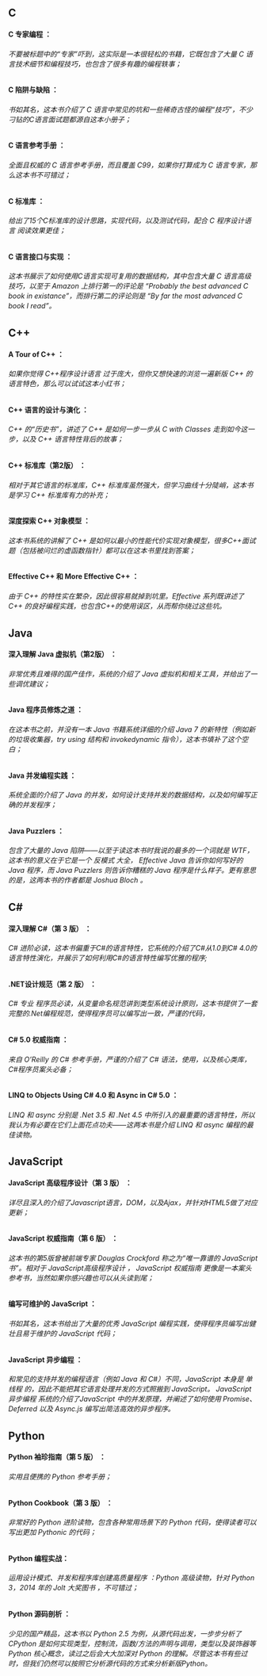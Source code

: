 ## C

#### C 专家编程 ：

###### 不要被标题中的“专家”吓到，这实际是一本很轻松的书籍，它既包含了大量 C 语言技术细节和编程技巧，也包含了很多有趣的编程轶事；

#### C 陷阱与缺陷 ：

###### 书如其名，这本书介绍了 C 语言中常见的坑和一些稀奇古怪的编程“技巧”，不少刁钻的C语言面试题都源自这本小册子；

#### C 语言参考手册 ：

###### 全面且权威的 C 语言参考手册，而且覆盖 C99，如果你打算成为 C 语言专家，那么这本书不可错过；

#### C 标准库 ：

###### 给出了15个C标准库的设计思路，实现代码，以及测试代码，配合 C 程序设计语言 阅读效果更佳；

#### C 语言接口与实现 ：

###### 这本书展示了如何使用C语言实现可复用的数据结构，其中包含大量 C 语言高级技巧，以至于 Amazon 上排行第一的评论是 “Probably the best advanced C book in existance”，而排行第二的评论则是 “By far the most advanced C book I read”。

  


## C++

#### A Tour of C++ ：

###### 如果你觉得 C++程序设计语言 过于庞大，但你又想快速的浏览一遍新版 C++ 的语言特色，那么可以试试这本小红书；

#### C++ 语言的设计与演化 ：

###### C++ 的“历史书”，讲述了 C++ 是如何一步一步从 C with Classes 走到如今这一步，以及 C++ 语言特性背后的故事；

#### C++ 标准库（第2版） ：

###### 相对于其它语言的标准库，C++ 标准库虽然强大，但学习曲线十分陡峭，这本书是学习 C++ 标准库有力的补充；

#### 深度探索 C++ 对象模型 ：

###### 这本书系统的讲解了 C++ 是如何以最小的性能代价实现对象模型，很多C++面试题（包括被问烂的虚函数指针）都可以在这本书里找到答案；

#### Effective C++ 和 More Effective C++ ：

###### 由于 C++ 的特性实在繁杂，因此很容易就掉到坑里。Effective 系列既讲述了 C++ 的良好编程实践，也包含C++的使用误区，从而帮你绕过这些坑。



## 

## Java

#### 深入理解 Java 虚拟机（第2版） ：

###### 非常优秀且难得的国产佳作，系统的介绍了 Java 虚拟机和相关工具，并给出了一些调优建议；

#### Java 程序员修炼之道 ：

###### 在这本书之前，并没有一本 Java 书籍系统详细的介绍 Java 7 的新特性（例如新的垃圾收集器，try using 结构和 invokedynamic 指令），这本书填补了这个空白；

#### Java 并发编程实践 ：

###### 系统全面的介绍了 Java 的并发，如何设计支持并发的数据结构，以及如何编写正确的并发程序；

#### Java Puzzlers ：

###### 包含了大量的 Java 陷阱——以至于读这本书时我说的最多的一个词就是 WTF，这本书的意义在于它是一个 反模式 大全， Effective Java 告诉你如何写好的 Java 程序，而 Java Puzzlers 则告诉你糟糕的 Java 程序是什么样子。更有意思的是，这两本书的作者都是 Joshua Bloch 。

  


## C\#

#### 深入理解 C\#（第 3 版） ：

###### C\# 进阶必读，这本书偏重于C\#的语言特性，它系统的介绍了C\#从1.0到C\# 4.0的语言特性演化，并展示了如何利用C\#的语言特性编写优雅的程序;

#### .NET设计规范（第 2 版） ：

###### C\# 专业 程序员必读，从变量命名规范讲到类型系统设计原则，这本书提供了一套完整的.Net编程规范，使得程序员可以编写出一致，严谨的代码，

#### C\# 5.0 权威指南 ：

###### 来自 O’Reilly 的 C\# 参考手册，严谨的介绍了 C\# 语法，使用，以及核心类库，C\#程序员案头必备；

#### LINQ to Objects Using C\# 4.0 和 Async in C\# 5.0 ：

###### LINQ 和 async 分别是 .Net 3.5 和 .Net 4.5 中所引入的最重要的语言特性，所以我认为有必要在它们上面花点功夫——这两本书是介绍 LINQ 和 async 编程的最佳读物。

  


## JavaScript

#### JavaScript 高级程序设计（第 3 版） ：

###### 详尽且深入的介绍了Javascript语言，DOM，以及Ajax，并针对HTML5做了对应更新；

#### JavaScript 权威指南（第 6 版） ：

###### 这本书的第5版曾被前端专家 Douglas Crockford 称之为“唯一靠谱的 JavaScript 书”。相对于 JavaScript高级程序设计 ， JavaScript 权威指南 更像是一本案头参考书，当然如果你感兴趣也可以从头读到尾；

#### 编写可维护的 JavaScript ：

###### 书如其名，这本书给出了大量的优秀 JavaScript 编程实践，使得程序员编写出健壮且易于维护的 JavaScript 代码；

#### JavaScript 异步编程 ：

###### 和常见的支持并发的编程语言（例如 Java 和 C\#）不同，JavaScript 本身是 单线程 的，因此不能把其它语言处理并发的方式照搬到 JavaScript。 JavaScript 异步编程 系统的介绍了JavaScript 中的并发原理，并阐述了如何使用 Promise、Deferred 以及 Async.js 编写出简洁高效的异步程序。

  


## Python

#### Python 袖珍指南（第 5 版） ：

###### 实用且便携的 Python 参考手册；

#### Python Cookbook（第 3 版） ：

###### 非常好的 Python 进阶读物，包含各种常用场景下的 Python 代码，使得读者可以写出更加 Pythonic 的代码；

#### Python 编程实战：

###### 运用设计模式、并发和程序库创建高质量程序 ：Python 高级读物，针对 Python 3，2014 年的 Jolt 大奖图书 ，不可错过；

#### Python 源码剖析 ：

###### 少见的国产精品，这本书以 Python 2.5 为例，从源代码出发，一步步分析了 CPython 是如何实现类型，控制流，函数/方法的声明与调用，类型以及装饰器等 Python 核心概念，读过之后会大大加深对 Python 的理解。尽管这本书有些过时，但我们仍然可以按照它分析源代码的方式来分析新版Python。



